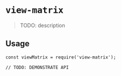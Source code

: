 # `view-matrix`

> TODO: description

## Usage

```
const viewMatrix = require('view-matrix');

// TODO: DEMONSTRATE API
```
